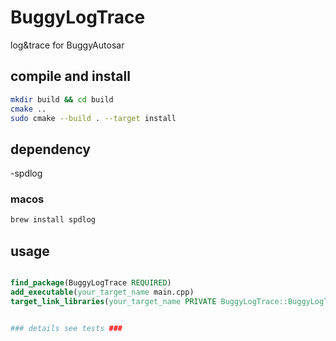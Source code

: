 # BuggyLogTrace
log&amp;trace for BuggyAutosar


## compile and install

```bash
mkdir build && cd build
cmake ..
sudo cmake --build . --target install
```

## dependency

-spdlog

### macos

```bash
brew install spdlog
```

## usage

```cmake

find_package(BuggyLogTrace REQUIRED)
add_executable(your_target_name main.cpp)
target_link_libraries(your_target_name PRIVATE BuggyLogTrace::BuggyLogTrace)


### details see tests ###

```